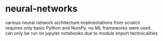# neural-networks
various neural network architecture implmentations from scratch<br> 
requires only basic Python and NumPy. no ML frameworks were used.<br>
can only be run on jupyter notebooks due to module import technicalities<br>
